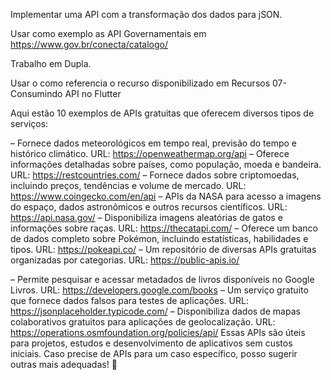 Implementar uma API com a transformação dos dados para jSON.

Usar como exemplo as API Governamentais em https://www.gov.br/conecta/catalogo/

Trabalho em Dupla.

Usar o como referencia o recurso disponibilizado em Recursos 07-Consumindo API no Flutter

Aqui estão 10 exemplos de APIs gratuitas que oferecem diversos tipos de serviços:

– Fornece dados meteorológicos em tempo real, previsão do tempo e histórico climático.
URL: https://openweathermap.org/api
– Oferece informações detalhadas sobre países, como população, moeda e bandeira.
URL: https://restcountries.com/
– Fornece dados sobre criptomoedas, incluindo preços, tendências e volume de mercado.
URL: https://www.coingecko.com/en/api
– APIs da NASA para acesso a imagens do espaço, dados astronômicos e outros recursos científicos.
URL: https://api.nasa.gov/
– Disponibiliza imagens aleatórias de gatos e informações sobre raças.
URL: https://thecatapi.com/
– Oferece um banco de dados completo sobre Pokémon, incluindo estatísticas, habilidades e tipos.
URL: https://pokeapi.co/
– Um repositório de diversas APIs gratuitas organizadas por categorias.
URL: https://public-apis.io/

– Permite pesquisar e acessar metadados de livros disponíveis no Google Livros.
URL: https://developers.google.com/books
– Um serviço gratuito que fornece dados falsos para testes de aplicações.
URL: https://jsonplaceholder.typicode.com/
– Disponibiliza dados de mapas colaborativos gratuitos para aplicações de geolocalização.
URL: https://operations.osmfoundation.org/policies/api/
Essas APIs são úteis para projetos, estudos e desenvolvimento de aplicativos sem custos iniciais. Caso precise de APIs para um caso específico, posso sugerir outras mais adequadas! 🚀
